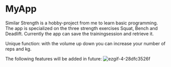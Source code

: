 # MyApp

Similar Strength is a hobby-project from me to learn basic programming.
The app is specialized on the three strength exercises Squat, Bench and Deadlift. Currently the app
can save the trainingsession and retrieve it.

Unique function: with the volume up down you can increase your number of reps and kg.

The following features will be added in future:
![ezgif-4-28dfc3526f](https://github.com/SaschaCoffee/benchsquatdl/assets/42777981/813dc3ab-9d0a-4bc0-a887-b698d6b11464)
